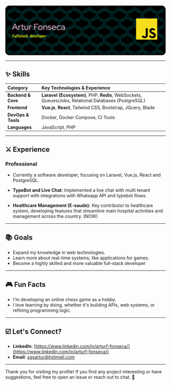![Header](./github-header-banner.png)

---

## ✨ Skills

| Category | Key Technologies & Experience |
| :--- | :--- |
| **Backend & Core** | **Laravel (Ecosystem)**, PHP, **Redis**, WebSockets, Queues/Jobs, Relational Databases (PostgreSQL) |
| **Frontend** | **Vue.js**, **React**, Tailwind CSS, Bootstrap, JQuery, Blade |
| **DevOps & Tools** | Docker, Docker Compose, CI Tools |
| **Languages** | JavaScript, PHP |


---

## ⚔️ Experience

### Professional
- Currently a software developer, focusing on Laravel, Vue.js, React and PostgreSQL.

- **TypeBot and Live Chat**: Implemented a live chat with multi tenant support with integrations with Whatsapp API and typebot flows.
  
- **Healthcare Management (E-saude):** Key contributor to healthcare system, developing features that streamline main hospital activities and management across the country. (NOW)

---

## 📚 Goals
- Expand my knowledge in web technologies.
- Learn more about real-time systems, like applications for games.
- Become a highly skilled and more valuable full-stack developer

---

## 🎮 Fun Facts
- I'm developing an online chess game as a hobby.
- I love learning by doing, whether it's building APIs, web systems, or refining programming logic.
  
---

## ☑️ Let's Connect?
- **LinkedIn**: [https://www.linkedin.com/in/arturf-fonseca/](https://www.linkedin.com/in/arturf-fonseca/)
- **Email**: [sgsartur@hotmail.com](sgsartur@hotmail.com)

---

Thank you for visiting my profile! If you find any project interesting or have suggestions, feel free to open an issue or reach out to chat. 🚀
